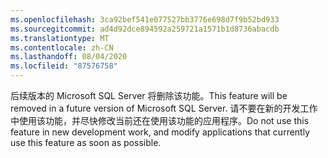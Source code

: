 ```yaml
---
ms.openlocfilehash: 3ca92bef541e077527bb3776e698d7f9b52bd933
ms.sourcegitcommit: ad4d92dce894592a259721a1571b1d8736abacdb
ms.translationtype: MT
ms.contentlocale: zh-CN
ms.lasthandoff: 08/04/2020
ms.locfileid: "87576758"
---
```

<span data-ttu-id="be273-101">后续版本的 Microsoft SQL Server 将删除该功能。</span><span class="sxs-lookup"><span data-stu-id="be273-101">This feature will be removed in a future version of Microsoft SQL Server.</span></span> <span data-ttu-id="be273-102">请不要在新的开发工作中使用该功能，并尽快修改当前还在使用该功能的应用程序。</span><span class="sxs-lookup"><span data-stu-id="be273-102">Do not use this feature in new development work, and modify applications that currently use this feature as soon as possible.</span></span>
